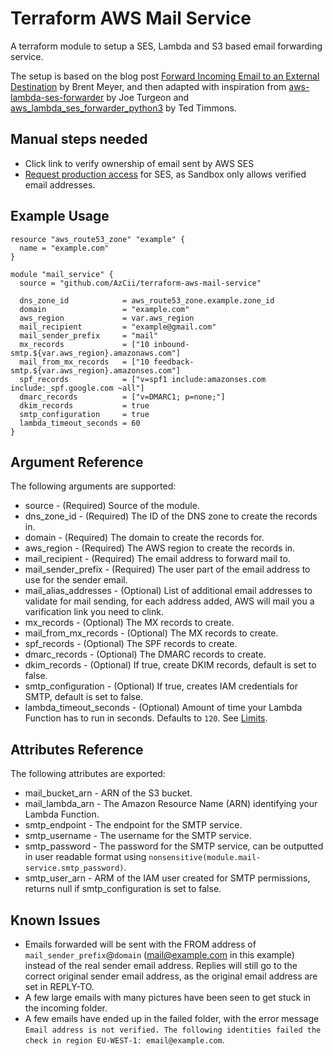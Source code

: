# Terraform AWS Mail Service

A terraform module to setup a SES, Lambda and S3 based email forwarding service.

The setup is based on the blog post [Forward Incoming Email to an External Destination](https://aws.amazon.com/blogs/messaging-and-targeting/forward-incoming-email-to-an-external-destination/) by Brent Meyer, and then adapted with inspiration from [aws-lambda-ses-forwarder](https://github.com/arithmetric/aws-lambda-ses-forwarder) by Joe Turgeon and [aws_lambda_ses_forwarder_python3](https://github.com/tedder/aws_lambda_ses_forwarder_python3) by Ted Timmons.

## Manual steps needed

- Click link to verify ownership of email sent by AWS SES
- [Request production access](https://console.aws.amazon.com/support/home#/case/create?issueType=service-limit-increase&limitType=service-code-ses-sending-limits) for SES, as Sandbox only allows verified email addresses.

## Example Usage

```hcl
resource "aws_route53_zone" "example" {
  name = "example.com"
}

module "mail_service" {
  source = "github.com/AzCii/terraform-aws-mail-service"
  
  dns_zone_id            = aws_route53_zone.example.zone_id
  domain                 = "example.com"
  aws_region             = var.aws_region
  mail_recipient         = "example@gmail.com"
  mail_sender_prefix     = "mail"
  mx_records             = ["10 inbound-smtp.${var.aws_region}.amazonaws.com"]
  mail_from_mx_records   = ["10 feedback-smtp.${var.aws_region}.amazonses.com"]  
  spf_records            = ["v=spf1 include:amazonses.com include:_spf.google.com ~all"]
  dmarc_records          = ["v=DMARC1; p=none;"]
  dkim_records           = true
  smtp_configuration     = true
  lambda_timeout_seconds = 60
}
```

## Argument Reference

The following arguments are supported:

- source - (Required) Source of the module.
- dns_zone_id - (Required) The ID of the DNS zone to create the records in.
- domain - (Required) The domain to create the records for.
- aws_region - (Required) The AWS region to create the records in.
- mail_recipient - (Required) The email address to forward mail to.
- mail_sender_prefix - (Required) The user part of the email address to use for the sender email.
- mail_alias_addresses - (Optional) List of additional email addresses to validate for mail sending, for each address added, AWS will mail you a varification link you need to clink.
- mx_records - (Optional) The MX records to create.
- mail_from_mx_records - (Optional) The MX records to create.
- spf_records - (Optional) The SPF records to create.
- dmarc_records - (Optional) The DMARC records to create.
- dkim_records - (Optional) If true, create DKIM records, default is set to false.
- smtp_configuration - (Optional) If true, creates IAM credentials for SMTP, default is set to false.
- lambda_timeout_seconds - (Optional) Amount of time your Lambda Function has to run in seconds. Defaults to `120`. See [Limits](https://docs.aws.amazon.com/lambda/latest/dg/gettingstarted-limits.html).

## Attributes Reference

The following attributes are exported:

- mail_bucket_arn - ARN of the S3 bucket.
- mail_lambda_arn - The Amazon Resource Name (ARN) identifying your Lambda Function.
- smtp_endpoint - The endpoint for the SMTP service.
- smtp_username - The username for the SMTP service.
- smtp_password - The password for the SMTP service, can be outputted in user readable format using `nonsensitive(module.mail-service.smtp_password)`.
- smtp_user_arn - ARM of the IAM user created for SMTP permissions, returns null if smtp_configuration is set to false.

## Known Issues

- Emails forwarded will be sent with the FROM address of `mail_sender_prefix`@`domain` (mail@example.com in this example) instead of the real sender email address. Replies will still go to the correct original sender email address, as the original email address are set in REPLY-TO.
- A few large emails with many pictures have been seen to get stuck in the incoming folder.
- A few emails have ended up in the failed folder, with the error message `Email address is not verified. The following identities failed the check in region EU-WEST-1: email@example.com`.
